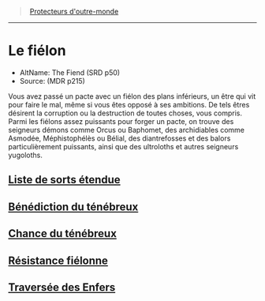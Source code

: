 ﻿---
!SubClassItem
Name: Le fiélon
Source: (MDR p215)
AltName: The Fiend (SRD p50)
ParentClassId: hd_warlock.md
Id: warlock_fiendish_hd.md#le-fiélon
RootId: warlock_fiendish_hd.md
ParentLink: warlock_hd.md#protecteurs-doutre-monde
ParentName: Protecteurs d'outre-monde
NameLevel: 1
Attributes: {}
AttributesDictionary: >+
  {}

---
>  [Protecteurs d'outre-monde](hd_warlock_protecteurs_doutre_monde.md)

---


# Le fiélon

- AltName: The Fiend (SRD p50)
- Source: (MDR p215)

Vous avez passé un pacte avec un fiélon des plans inférieurs, un être qui vit pour faire le mal, même si vous êtes opposé à ses ambitions. De tels êtres désirent la corruption ou la destruction de toutes choses, vous compris. Parmi les fiélons assez puissants pour forger un pacte, on trouve des seigneurs démons comme Orcus ou Baphomet, des archidiables comme Asmodée, Méphistophélès ou Bélial, des diantrefosses et des balors particulièrement puissants, ainsi que des ultroloths et autres seigneurs yugoloths.



## [Liste de sorts étendue](hd_warlock_fiendish_liste_de_sorts_etendue.md)



## [Bénédiction du ténébreux](hd_warlock_fiendish_benediction_du_tenebreux.md)



## [Chance du ténébreux](hd_warlock_fiendish_chance_du_tenebreux.md)



## [Résistance fiélonne](hd_warlock_fiendish_resistance_fielonne.md)



## [Traversée des Enfers](hd_warlock_fiendish_traversee_des_enfers.md)

